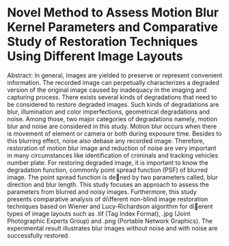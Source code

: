 # Novel Method to Assess Motion Blur Kernel Parameters and Comparative Study of Restoration Techniques Using Different Image Layouts

Abstract:
In general, images are yielded to preserve or represent convenient information. The recorded image can perpetually characterizes a degraded version of the original image caused by inadequacy in the imaging and capturing process. There exists several kinds of degradations that need to be considered to restore degraded images. Such kinds of degradations are blur, illumination and color imperfections, geometrical degradations and noise. Among those, two major categories of degradations namely, motion blur and noise are considered in this study. Motion blur occurs when there is movement of element or camera or both during exposure time. Besides to this blurring effect, noise also debase any recorded image. Therefore, restoration of motion blur image and reduction of noise are very important in many circumstances like
identification of criminals and tracking vehicles number plate. For restoring degraded image, it is important to know the degradation function, commonly point spread function (PSF) of blurred image. The point spread function is dened by two parameters called, blur direction and blur length. This study focuses an approach to assess the parameters from blurred and noisy images. Furthermore, this study presents comparative analysis of di\fferent non-blind image restoration techniques based on Wiener and Lucy-Richardson algorithm for dierent types of image layouts such as .tif (Tag Index Format), .jpg (Joint Photographic Experts Group) and .png (Portable Network Graphics). The experimental result illustrates blur images without noise and with noise are successfully restored.
